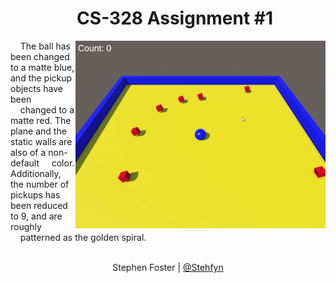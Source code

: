 <h1>&nbsp;&nbsp;&nbsp;&nbsp;&nbsp;&nbsp;&nbsp;&nbsp;&nbsp;&nbsp;&nbsp;&nbsp;&nbsp;&nbsp;&nbsp;&nbsp;CS-328 Assignment #1</h1>
<img align="right" width="400" height="300" src="https://github.com/Stehfyn/cs328/blob/main/common/projects/Roll%20a%20ball/Roll%20a%20ball.gif">&nbsp;&nbsp;&nbsp;&nbsp;The ball has been changed to a matte blue, and the pickup objects have been &nbsp;&nbsp;&nbsp;&nbsp;changed to a matte red. The plane and the static walls are also of a non-default &nbsp;&nbsp;&nbsp;&nbsp;color. Additionally, the number of pickups has been reduced to 9, and are roughly &nbsp;&nbsp;&nbsp;&nbsp;patterned as the golden spiral.

<p align="center">
 <br>
  <name>Stephen Foster</name> |
  <a href="https://github.com/Stehfyn/cs328/tree/main/projects/">@Stehfyn</a> 
 <br>
</p>
